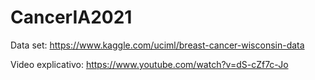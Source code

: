 # CancerIA2021
Data set: https://www.kaggle.com/uciml/breast-cancer-wisconsin-data 

Video explicativo: https://www.youtube.com/watch?v=dS-cZf7c-Jo
